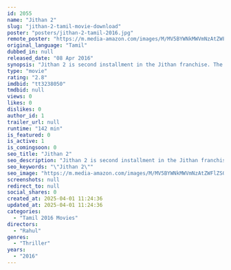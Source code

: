 ```yaml
---
id: 2055
name: "Jithan 2"
slug: "jithan-2-tamil-movie-download"
poster: "posters/jithan-2-tamil-2016.jpg"
remote_poster: "https://m.media-amazon.com/images/M/MV5BYWNkMWVmNzAtZWFlZS00NTI0LWIzNTMtYmQ1ODBlYTNhNDg1XkEyXkFqcGdeQXVyNjU2MTQ0MTI@._V1_SX300.jpg"
original_language: "Tamil"
dubbed_in: null
released_date: "08 Apr 2016"
synopsis: "Jithan 2 is second installment in the Jithan franchise. The film tells the tale of a man who encounters paranormal activities in his new home. Does the ghost have a mission? Will it ever exit the house? That forms the crux of the ..."
type: "movie"
rating: "2.8"
imdbid: "tt3238050"
tmdbid: null
views: 0
likes: 0
dislikes: 0
author_id: 1
trailer_url: null
runtime: "142 min"
is_featured: 0
is_active: 1
is_comingsoon: 0
seo_title: "Jithan 2"
seo_description: "Jithan 2 is second installment in the Jithan franchise. The film tells the tale of a man who encounters paranormal activities in his new home. Does the ghost have a mission? Will it ever exit the house? That forms the crux of the ..."
seo_keywords: "\"Jithan 2\""
seo_image: "https://m.media-amazon.com/images/M/MV5BYWNkMWVmNzAtZWFlZS00NTI0LWIzNTMtYmQ1ODBlYTNhNDg1XkEyXkFqcGdeQXVyNjU2MTQ0MTI@._V1_SX300.jpg"
screenshots: null
redirect_to: null
social_shares: 0
created_at: 2025-04-01 11:24:36
updated_at: 2025-04-01 11:24:36
categories:
  - "Tamil 2016 Movies"
directors:
  - "Rahul"
genres:
  - "Thriller"
years:
  - "2016"
---
```

